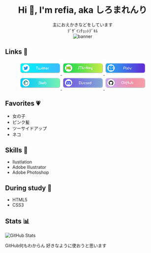 <!--
**refia72/refia72** is a ✨ _special_ ✨ repository because its `README.md` (this file) appears on your GitHub profile.

Here are some ideas to get you started:

- 🔭 I’m currently working on ...
- 🌱 I’m currently learning ...
- 👯 I’m looking to collaborate on ...
- 🤔 I’m looking for help with ...
- 💬 Ask me about ...
- 📫 How to reach me: ...
- 😄 Pronouns: ...
- ⚡ Fun fact: ...
うんこ
-->

<div align="center">

# Hi 💪, I'm refia, aka しろまれんり
主におえかきなどをしています<br>
ﾃﾞｻﾞｲﾝﾁｮｯﾄﾃﾞｷﾙ<br>
![banner](https://i.imgur.com/G796Cg8.png)

</div>

## Links 🔗
<div align="center">
    <a href="https://twitter.com/shiromamashiro">
        <img src="./image/Twitter_button.png" alt="Twitter_button">
    </a>
    <a href="https://misskey.io/@refinyaa">
        <img src="./image/Misskey_button.png" alt="Misskey_button">
    </a>
    <a href="https://www.pixiv.net/users/18753741">
        <img src="./image/Pixiv_button.png" alt="Pixiv_button">
    </a>
    <a href="https://skeb.jp/@shiromamashiro">
        <img src="./image/Skeb_button.png" alt="Skeb_button">
    </a>
    <a href="https://discord.com/users/refia#5849">
        <img src="./image/Discord_button.png" alt="Discord_button">
    </a>
    <a href="https://github.com/refia72">
        <img src="./image/GitHub_button.png" alt="GitHub_button">
    </a>
    
</div>

## Favorites 💗
* 女の子
* ピンク髪
* ツーサイドアップ
* ネコ

## Skills 💪
* Ilustlation
* Adobe Illustrator
* Adobe Photoshop

## During study 📖
* HTML5
* CSS3

## Stats 📊
![GitHub Stats](https://github-readme-stats.vercel.app/api?username=refia72&count_private=true&show_icons=true)

GitHub何もわからん
好きなように使おうと思います

